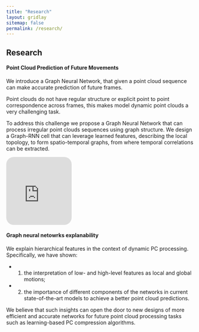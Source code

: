 ```yaml
---
title: "Research"
layout: gridlay
sitemap: false
permalink: /research/
---
```


<!-- <style> -->
<!-- iframe { -->
<!--   height: 100%; -->
<!--   width: 175px !important; -->
<!--   display: inline; -->
<!--   vertical-align:middle; -->
<!--   margin:0px !important; -->
<!--   padding:0px !important; -->
<!--   width: 175px; -->
<!--   display: inline; -->
<!--   vertical-align:middle; -->
<!--   border: 1px solid red; -->
<!-- } -->
<!-- .col-md-3 { -->
<!--   margin:0px !important; -->
<!--   padding:0px !important; -->
<!--   overflow:hidden; -->
<!--   display: table-cell; -->
<!--   text-align:center; -->
<!--   background: white; -->
<!--   width: 175px; -->
<!--   border: 0px solid transparent; -->
<!--   border-radius:20px; -->
<!-- } -->
<!-- </style> -->

<style>
img{
  border-radius: 10px;
}
.col-md-3 {
  margin-top:10px;
  margin-bottom:10px;
  padding:0px;
  display:block;
  overflow:hidden;
  text-align:center;
  display: table-cell;
  background: white;
  border-radius: 20px;
  height: auto;
  <!-- border: 1px solid black; -->
}
iframe {
  margin:0;
  padding:0;
  width: 175px;
  display: inline;
  vertical-align: middle;
}
</style>

  <!-- border: 5px solid red; -->
  <!-- margin-bottom:5px; -->
  <!-- margin-left:5px; -->
  <!-- float: none; -->

## Research

<div class="jumbotron">
<div class="row align-items-end">
<div class="col-md-9 col-sm-12">
 <h4>Point Cloud Prediction of Future Movements</h4>
We introduce a Graph Neural Network, that given a point cloud sequence can make accurate prediction of future frames.

Point clouds do not have regular structure or explicit point to point correspondence across frames, this makes model dynamic point clouds a very challenging task.

To address this challenge we propose a Graph Neural Network that can process irregular point clouds sequences using graph structure. We design a Graph-RNN cell that can leverage learned features, describing the local topology, to form spatio-temporal graphs, from where temporal correlations can be extracted.

</div>
<div class="col-md-3 col-sm-12" style="background-color:transparent;">
  <iframe src="https://player.vimeo.com/video/455888052?autoplay=1&loop=1&autopause=0&muted=1&quality=240p&background=1" height="182px" frameborder="0" allow="autoplay"></iframe>
</div>

</div>
</div>




<div class="jumbotron">
<div class="row align-items-end">
<div class="col-md-9 col-sm-12">
 <h4> Graph neural netowrks explanability</h4>

We explain hierarchical features in the context of dynamic PC processing. 
Specifically, we have shown:
* 1) the interpretation of low- and high-level features as local and global motions;
* 2) the importance of different components of the networks in current state-of-the-art models to achieve a better point cloud predictions. 

We believe that such insights can open the door to new designs of more efficient and accurate networks for future point cloud processing tasks such as learning-based PC compression algorithms.

</div>
</div>
</div>
</div>
